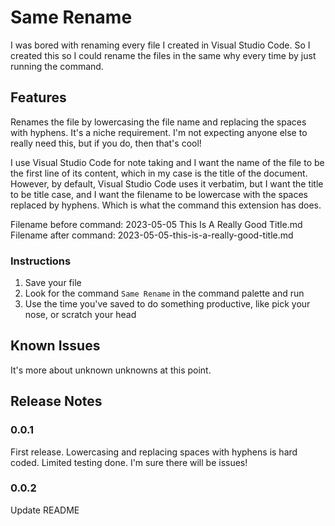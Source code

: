 # Same Rename

I was bored with renaming every file I created in Visual Studio Code.  So I created this so I could rename the files in the same why every time by just running the command.

## Features

Renames the file by lowercasing the file name and replacing the spaces with hyphens.  It's a niche requirement.  I'm not expecting anyone else to really need this, but if you do, then that's cool!

I use Visual Studio Code for note taking and I want the name of the file to be the first line of its content, which in my case is the title of the document.  However, by default, Visual Studio Code uses it verbatim, but I want the title to be title case, and I want the filename to be lowercase with the spaces replaced by hyphens.  Which is what the command this extension has does.

Filename before command: 2023-05-05 This Is A Really Good Title.md
Filename after command: 2023-05-05-this-is-a-really-good-title.md

### Instructions

1. Save your file
2. Look for the command `Same Rename` in the command palette and run
3. Use the time you've saved to do something productive, like pick your nose, or scratch your head

## Known Issues

It's more about unknown unknowns at this point.

## Release Notes

### 0.0.1

First release.  Lowercasing and replacing spaces with hyphens is hard coded.  Limited testing done.  I'm sure there will be issues!

### 0.0.2

Update README
